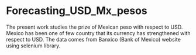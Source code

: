 # Forecasting_USD_Mx_pesos

The present work studies the prize of Mexican peso with respect to USD. Mexico has been one of few country that its currency has strengthened with respect to USD. The data comes from Banxico (Bank of Mexico) website using selenium library.
